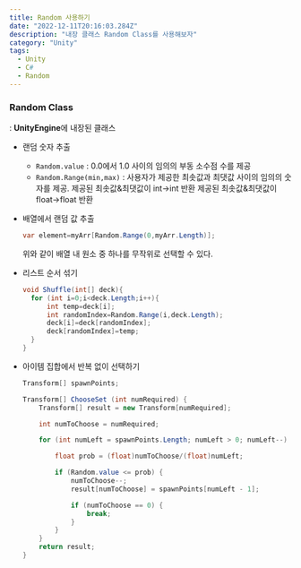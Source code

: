 ```yaml
---
title: Random 사용하기
date: "2022-12-11T20:16:03.284Z"
description: "내장 클래스 Random Class를 사용해보자"
category: "Unity"
tags:
  - Unity
  - C#
  - Random
---
```


### Random Class

: **UnityEngine**에 내장된 클래스

- 랜덤 숫자 추출
  - `Random.value` : 0.0에서 1.0 사이의 임의의 부동 소수점 수를 제공
  - `Random.Range(min,max)` : 사용자가 제공한 최솟값과 최댓값 사이의 임의의 숫자를 제공.
    제공된 최솟값&최댓값이 int→int 반환
    제공된 최솟값&최댓값이 float→float 반환
- 배열에서 랜덤 값 추출
  ```csharp
  var element=myArr[Random.Range(0,myArr.Length)];
  ```
  위와 같이 배열 내 원소 중 하나를 무작위로 선택할 수 있다.
- 리스트 순서 섞기
  ```csharp
  void Shuffle(int[] deck){
  	for (int i=0;i<deck.Length;i++){
  		int temp=deck[i];
  		int randomIndex=Random.Range(i,deck.Length);
  		deck[i]=deck[randomIndex];
  		deck[randomIndex]=temp;
  	}
  }
  ```
- 아이템 집합에서 반복 없이 선택하기

  ```csharp
  Transform[] spawnPoints;

  Transform[] ChooseSet (int numRequired) {
      Transform[] result = new Transform[numRequired];

      int numToChoose = numRequired;

      for (int numLeft = spawnPoints.Length; numLeft > 0; numLeft--) {

          float prob = (float)numToChoose/(float)numLeft;

          if (Random.value <= prob) {
              numToChoose--;
              result[numToChoose] = spawnPoints[numLeft - 1];

              if (numToChoose == 0) {
                  break;
              }
          }
      }
      return result;
  }
  ```
